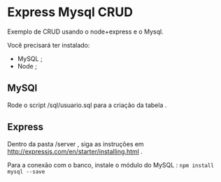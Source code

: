 # Express Mysql CRUD

Exemplo de CRUD usando o node+express e o Mysql.

Você precisará ter instalado:

- MySQL ;
- Node ;

## MySQl

Rode o script /sql/usuario.sql para a criação da tabela .

## Express

Dentro da pasta /server , siga as instruções em http://expressjs.com/en/starter/installing.html .

Para a conexão com o banco, instale o módulo do MySQL : `npm install mysql --save`
